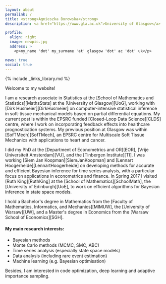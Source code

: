 ```yaml
---
layout: about
permalink: /
title: <strong>Agnieszka Borowska</strong>
description: <a href="https://www.gla.ac.uk">University of Glasgow</a> and <a href="https://www.gla.ac.uk/schools/computing/research/researchsections/ida-section/closedloop/">CLDS</a>

profile:
  align: right
  image: newpic.jpg
  address: >
    <p>my_name 'dot' my_surname 'at' glasgow 'dot' ac 'dot' uk</p>

news: true
social: true
---
```

{% include _links_library.md %}

Welcome to my website!

I am a research associate in Statistics at the [School of Mathematics and Statistics][MathsStats] at the [University of Glasgow][UoG], working with [Dirk Husmeier][DirkHusmeier] on computer-intensive statistical inference in soft-tissue mechanical models based on partial differential equations. My current post is within the EPSRC funded [Closed-Loop Data Science][CLDS] centre, where I work on incorporating feedback effects into healthcare prognostication systems. My previous position at Glasgow was within [SofTMech][SofTMech], an EPSRC centre for Multiscale Soft Tissue Mechanics with applications to heart and cancer.  

I did my PhD at the [Department of Econometrics and OR][EOR], [Vrije Universiteit Amsterdam][VU], and the [Tinbergen Institute][TI]. I was working [Siem Jan Koopman][SiemJanKoopman] and [Lennart Hoogerheide][LennartHoogerheide] on developing methods for accurate and efficient Bayesian inference for time series analysis, with a particular focus on applications in econometrics and finance.  In Spring 2017 I visited [Ruth King][RuthKing] at the [School of Mathematics][SchoolMath], the [University of Edinburgh][UoE], to work on efficient algorithms for Bayesian inference in state space models.

I hold a Bachelor's degree in Mathematics from the [Faculty of Mathematics, Informatics, and Mechanics][MIMUW], the [University of Warsaw][UW], and a Master's degree in Economics from the [Warsaw School of Economics][SGH].



#### My main research interests:

* Bayesian methods
* Monte Carlo methods (MCMC, SMC, ABC)
* Time series analysis (especially state space models)
* Data analysis (including rare event estimation)
* Machine learning (e.g. Bayesian optimisation)

Besides, I am interested in code optimization, deep learning and adaptive importance sampling.